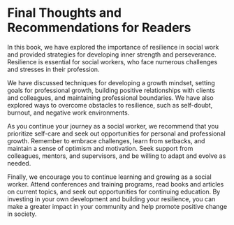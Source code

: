 Final Thoughts and Recommendations for Readers
==========================================================

In this book, we have explored the importance of resilience in social work and provided strategies for developing inner strength and perseverance. Resilience is essential for social workers, who face numerous challenges and stresses in their profession.

We have discussed techniques for developing a growth mindset, setting goals for professional growth, building positive relationships with clients and colleagues, and maintaining professional boundaries. We have also explored ways to overcome obstacles to resilience, such as self-doubt, burnout, and negative work environments.

As you continue your journey as a social worker, we recommend that you prioritize self-care and seek out opportunities for personal and professional growth. Remember to embrace challenges, learn from setbacks, and maintain a sense of optimism and motivation. Seek support from colleagues, mentors, and supervisors, and be willing to adapt and evolve as needed.

Finally, we encourage you to continue learning and growing as a social worker. Attend conferences and training programs, read books and articles on current topics, and seek out opportunities for continuing education. By investing in your own development and building your resilience, you can make a greater impact in your community and help promote positive change in society.

